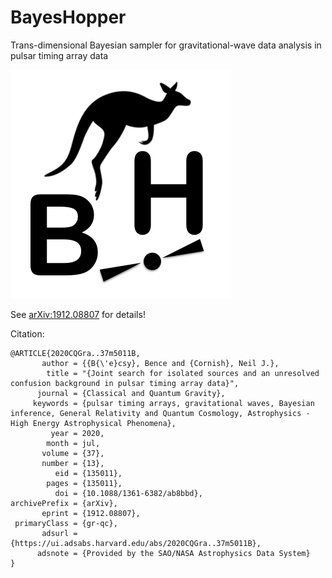 # BayesHopper
Trans-dimensional Bayesian sampler for gravitational-wave data analysis in pulsar timing array data

![logo](BHlogo.png)

See [arXiv:1912.08807](https://arxiv.org/abs/1912.08807) for details!

Citation:
```
@ARTICLE{2020CQGra..37m5011B,
       author = {{B{\'e}csy}, Bence and {Cornish}, Neil J.},
        title = "{Joint search for isolated sources and an unresolved confusion background in pulsar timing array data}",
      journal = {Classical and Quantum Gravity},
     keywords = {pulsar timing arrays, gravitational waves, Bayesian inference, General Relativity and Quantum Cosmology, Astrophysics - High Energy Astrophysical Phenomena},
         year = 2020,
        month = jul,
       volume = {37},
       number = {13},
          eid = {135011},
        pages = {135011},
          doi = {10.1088/1361-6382/ab8bbd},
archivePrefix = {arXiv},
       eprint = {1912.08807},
 primaryClass = {gr-qc},
       adsurl = {https://ui.adsabs.harvard.edu/abs/2020CQGra..37m5011B},
      adsnote = {Provided by the SAO/NASA Astrophysics Data System}
}
```
